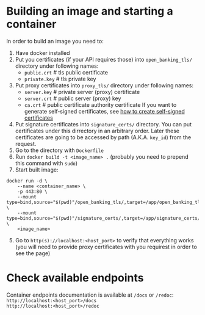 # Building an image and starting a container
In order to build an image you need to:
1. Have docker installed
2. Put you certificates (if your API requires those) into `open_banking_tls/` directory under following names:
    - `public.crt`  # tls public certificate
    - `private.key`  # tls private key
3. Put proxy certificates into `proxy_tls/` directory under following names:
    - `server.key`  # private server (proxy) certificate
    - `server.crt`  # public server (proxy) key
    - `ca.crt`  # public certificate authority certificate
If you want to generate self-signed certificates, see [how to create self-signed certificates](GENERATING_CERTIFICATES.md)
5. Put signature certificates into `signature_certs/` directory. You can put certificates under this dirrectory in an arbitrary order. Later these certificates are going to be accessed by path (A.K.A. `key_id`) from the request.
4. Go to the directory with `Dockerfile`
5. Run `docker build -t <image_name> .` (probably you need to prepend this command with `sudo`)<br/>
6. Start built image:<br/>
```
docker run -d \
    --name <container_name> \
    -p 443:80 \
    --mount type=bind,source="$(pwd)"/open_banking_tls/,target=/app/open_banking_tls/ \
    --mount type=bind,source="$(pwd)"/signature_certs/,target=/app/signature_certs/ \
    <image_name>
```

5. Go to `http(s)://localhost:<host_port>` to verify that everything works (you will need to provide proxy certificates with you requirest in order to see the page)

# Check available endpoints
Container endpoints documentation is available at `/docs` or `/redoc`:<br/>
`http://localhost:<host_port>/docs`<br/>
`http://localhost:<host_port>/redoc`
